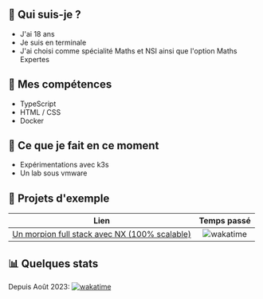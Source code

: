 ## 🙂 Qui suis-je ?

- J'ai 18 ans
- Je suis en terminale
- J'ai choisi comme spécialité Maths et NSI ainsi que l'option Maths Expertes

## 🏁 Mes compétences

- TypeScript
- HTML / CSS
- Docker

## 🚧 Ce que je fait en ce moment

- Expérimentations avec k3s
- Un lab sous vmware

## 📁 Projets d'exemple

| Lien | Temps passé |
|:----:|:-----------:|
| [Un morpion full stack avec NX (100% scalable)](https://github.com/PadawanNico21/tic-tac-toe) | ![wakatime](https://wakatime.com/badge/user/46b35675-0143-4913-bb28-687c2835b9d3/project/018d6fc8-3b0e-4e7f-b0fa-97ef2f4a10a9.svg) |

## 📊 Quelques stats

Depuis Août 2023:
[![wakatime](https://wakatime.com/badge/user/46b35675-0143-4913-bb28-687c2835b9d3.svg)](https://wakatime.com/@46b35675-0143-4913-bb28-687c2835b9d3)

